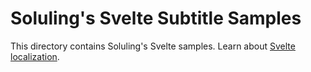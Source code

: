 # Soluling's Svelte Subtitle Samples

This directory contains Soluling's Svelte samples. Learn about [Svelte localization](https://www.soluling.com/Help/Svelte/Index.htm).

